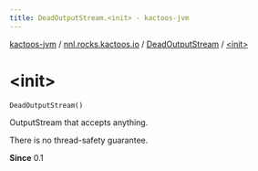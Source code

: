 ```yaml
---
title: DeadOutputStream.<init> - kactoos-jvm
---
```


[kactoos-jvm](../../index.html) / [nnl.rocks.kactoos.io](../index.html) / [DeadOutputStream](index.html) / [&lt;init&gt;](./-init-.html)

# &lt;init&gt;

`DeadOutputStream()`

OutputStream that accepts anything.

There is no thread-safety guarantee.

**Since**
0.1

